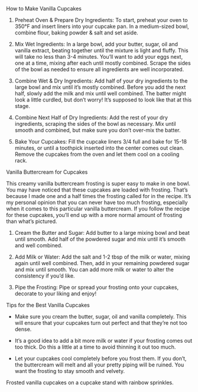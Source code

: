 How to Make Vanilla Cupcakes

   1. Preheat Oven & Prepare Dry Ingredients: To start, preheat your oven to 350°F and insert liners into your cupcake pan. In a medium-sized bowl, combine flour, baking powder & salt and set aside.

   2. Mix Wet Ingredients: In a large bowl, add your butter, sugar, oil and vanilla extract, beating together until the mixture is light and fluffy. This will take no less than 3-4 minutes. You’ll want to add your eggs next, one at a time, mixing after each until mostly combined. Scrape the sides of the bowl as needed to ensure all ingredients are well incorporated.

   3. Combine Wet & Dry Ingredients: Add half of your dry ingredients to the large bowl and mix until it’s mostly combined. Before you add the next half, slowly add the milk and mix until well combined. The batter might look a little curdled, but don’t worry! It’s supposed to look like that at this stage.

   4. Combine Next Half of Dry Ingredients: Add the rest of your dry ingredients, scraping the sides of the bowl as necessary. Mix until smooth and combined, but make sure you don’t over-mix the batter.

   5. Bake Your Cupcakes: Fill the cupcake liners 3/4 full and bake for 15-18 minutes, or until a toothpick inserted into the center comes out clean. Remove the cupcakes from the oven and let them cool on a cooling rack.

Vanilla Buttercream for Cupcakes

This creamy vanilla buttercream frosting is super easy to make in one bowl. You may have noticed that these cupcakes are loaded with frosting. That’s because I made one and a half times the frosting called for in the recipe. It’s my personal opinion that you can never have too much frosting, especially when it comes to this particular vanilla buttercream. If you follow the recipe for these cupcakes, you’ll end up with a more normal amount of frosting than what’s pictured.

   1. Cream the Butter and Sugar: Add butter to a large mixing bowl and beat until smooth. Add half of the powdered sugar and mix until it’s smooth and well combined.

   2. Add Milk or Water: Add the salt and 1-2 tbsp of the milk or water, mixing again until well combined. Then, add in your remaining powdered sugar and mix until smooth. You can add more milk or water to alter the consistency if you’d like.

   3. Pipe the Frosting: Pipe or spread your frosting onto your cupcakes, decorate to your liking and enjoy!

Tips for the Best Vanilla Cupcakes

   - Make sure you cream the butter, sugar, oil and vanilla completely. This will ensure that your cupcakes turn out perfect and that they’re not too dense.

   - It’s a good idea to add a bit more milk or water if your frosting comes out too thick. Do this a little at a time to avoid thinning it out too much.

   - Let your cupcakes cool completely before you frost them. If you don’t, the buttercream will melt and all your pretty piping will be ruined. You want the frosting to stay smooth and velvety.

Frosted vanilla cupcakes on a cupcake stand with rainbow sprinkles.
